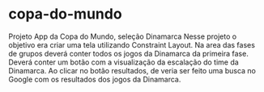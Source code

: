 # copa-do-mundo
Projeto App da Copa do Mundo, seleção Dinamarca
Nesse projeto o objetivo era criar uma tela utilizando Constraint Layout.
Na area das fases de grupos deverá conter todos os jogos da Dinamarca da primeira fase. 
Deverá conter um botão com a visualização da escalação do time da Dinamarca.
Ao clicar no botão resultados, de veria ser feito uma busca no Google com os resultados dos jogos da Dinamarca.